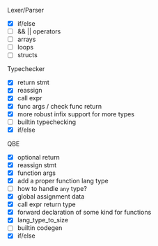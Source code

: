 Lexer/Parser
- [X] if/else
- [ ] && || operators
- [ ] arrays
- [ ] loops
- [ ] structs

Typechecker
- [X] return stmt
- [X] reassign
- [X] call expr
- [X] func args / check func return
- [X] more robust infix support for more types
- [ ] builtin typechecking
- [X] if/else

QBE
- [X] optional return
- [X] reassign stmt
- [X] function args
- [X] add a proper function lang type
- [ ] how to handle `any` type?
- [X] global assignment data
- [X] call expr return type
- [X] forward declaration of some kind for functions
- [X] lang_type_to_size
- [ ] builtin codegen
- [X] if/else
